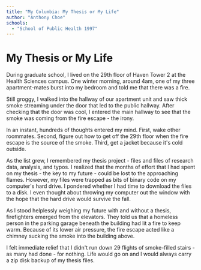 ```yaml
---
title: "My Columbia: My Thesis or My Life"
author: "Anthony Choe"
schools:
  - "School of Public Health 1997"
---
```


# My Thesis or My Life

During graduate school, I lived on the 29th floor of Haven Tower 2 at the Health Sciences campus.  One winter morning, around 4am, one of my three apartment-mates burst into my bedroom and told me that there was a fire.

Still groggy, I walked into the hallway of our apartment unit and saw thick smoke streaming under the door that led to the public hallway.  After checking that the door was cool, I entered the main hallway to see that the smoke was coming from the fire escape - the irony.

In an instant, hundreds of thoughts entered my mind.  First, wake other roommates.  Second, figure out how to get off the 29th floor when the fire escape is the source of the smoke.  Third, get a jacket because it's cold outside.

As the list grew, I remembered my thesis project - files and files of research data, analysis, and typos.  I realized that the months of effort that I had spent on my thesis - the key to my future - could be lost to the approaching flames.  However, my files were trapped as bits of binary code on my computer's hard drive.  I pondered whether I had time to download the files to a disk.  I even thought about throwing my computer out the window with the hope that the hard drive would survive the fall.

As I stood helplessly weighing my future with and without a thesis, firefighters emerged from the elevators.  They told us that a homeless person in the parking garage beneath the building had lit a fire to keep warm.  Because of its lower air pressure, the fire escape acted like a chimney sucking the smoke into the building above.

I felt immediate relief that I didn't run down 29 flights of smoke-filled stairs - as many had done - for nothing.  Life would go on and I would always carry a zip disk backup of my thesis files.
